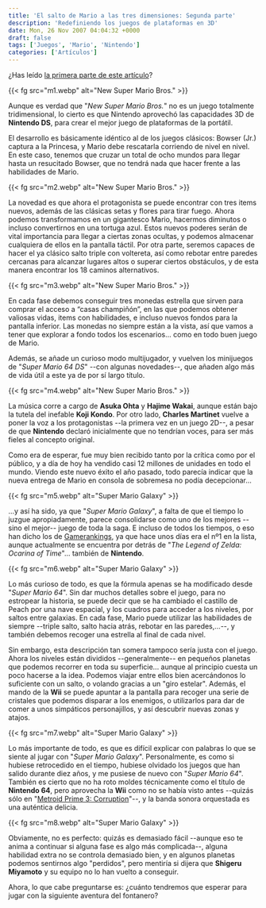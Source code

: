 ```yaml
---
title: 'El salto de Mario a las tres dimensiones: Segunda parte'
description: 'Redefiniendo los juegos de plataformas en 3D'
date: Mon, 26 Nov 2007 04:04:32 +0000
draft: false
tags: ['Juegos', 'Mario', 'Nintendo']
categories: ['Artículos']
---
```


¿Has leído [la primera parte de este artículo](/el-salto-de-mario-a-las-tres-dimensiones-primera-parte/)?

{{< fg src="m1.webp" alt="New Super Mario Bros." >}}

Aunque es verdad que "_New Super Mario Bros._" no es un juego totalmente tridimensional, lo cierto es que Nintendo aprovechó las capacidades 3D de **Nintendo DS**, para crear el mejor juego de plataformas de la portátil.

El desarrollo es básicamente idéntico al de los juegos clásicos: Bowser (Jr.) captura a la Princesa, y Mario debe rescatarla corriendo de nivel en nivel. En este caso, tenemos que cruzar un total de ocho mundos para llegar hasta un resucitado Bowser, que no tendrá nada que hacer frente a las habilidades de Mario.

{{< fg src="m2.webp" alt="New Super Mario Bros." >}}

La novedad es que ahora el protagonista se puede encontrar con tres items nuevos, además de las clásicas setas y flores para tirar fuego. Ahora podemos transformamos en un gigantesco Mario, hacermos diminutos o incluso convertirnos en una tortuga azul. Estos nuevos poderes serán de vital importancia para llegar a ciertas zonas ocultas, y podemos almacenar cualquiera de ellos en la pantalla táctil. Por otra parte, seremos capaces de hacer el ya clásico salto triple con voltereta, así como rebotar entre paredes cercanas para alcanzar lugares altos o superar ciertos obstáculos, y de esta manera encontrar los 18 caminos alternativos.

{{< fg src="m3.webp" alt="New Super Mario Bros." >}}

En cada fase debemos conseguir tres monedas estrella que sirven para comprar el acceso a “casas champiñón”, en las que podemos obtener valiosas vidas, items con habilidades, e incluso nuevos fondos para la pantalla inferior. Las monedas no siempre están a la vista, así que vamos a tener que explorar a fondo todos los escenarios... como en todo buen juego de Mario.

Además, se añade un curioso modo multijugador, y vuelven los minijuegos de "_Super Mario 64 DS_" --con algunas novedades--, que añaden algo más de vida útil a este ya de por sí largo título.

{{< fg src="m4.webp" alt="New Super Mario Bros." >}}

La música corre a cargo de **Asuka Ohta** y **Hajime Wakai**, aunque están bajo la tutela del inefable **Koji Kondo**. Por otro lado, **Charles Martinet** vuelve a poner la voz a los protagonistas --la primera vez en un juego 2D--, a pesar de que **Nintendo** declaró inicialmente que no tendrían voces, para ser más fieles al concepto original.

Como era de esperar, fue muy bien recibido tanto por la crítica como por el público, y a día de hoy ha vendido casi 12 millones de unidades en todo el mundo. Viendo este nuevo éxito el año pasado, todo parecía indicar que la nueva entrega de Mario en consola de sobremesa no podía decepcionar...

{{< fg src="m5.webp" alt="Super Mario Galaxy" >}}

...y así ha sido, ya que "_Super Mario Galaxy_", a falta de que el tiempo lo juzgue apropiadamente, parece consolidarse como uno de los mejores --sino el mejor-- juego de toda la saga. E incluso de todos los tiempos, o eso han dicho los de [Gamerankings](http://www.gamerankings.com/itemrankings/simpleratings.asp?rankings=y), ya que hace unos días era el nº1 en la lista, aunque actualmente se encuentra por detrás de "_The Legend of Zelda: Ocarina of Time_"... también de **Nintendo**.

{{< fg src="m6.webp" alt="Super Mario Galaxy" >}}

Lo más curioso de todo, es que la fórmula apenas se ha modificado desde "_Super Mario 64_". Sin dar muchos detalles sobre el juego, para no estropear la historia, se puede decir que se ha cambiado el castillo de Peach por una nave espacial, y los cuadros para acceder a los niveles, por saltos entre galaxias. En cada fase, Mario puede utilizar las habilidades de siempre --triple salto, salto hacia atrás, rebotar en las paredes,...--, y también debemos recoger una estrella al final de cada nivel.

Sin embargo, esta descripción tan somera tampoco sería justa con el juego. Ahora los niveles están divididos --generalmente-- en pequeños planetas que podemos recorrer en toda su superficie... aunque al principio cuesta un poco hacerse a la idea. Podemos viajar entre ellos bien acercándonos lo suficiente con un salto, o volando gracias a un "giro estelar". Además, el mando de la **Wii** se puede apuntar a la pantalla para recoger una serie de cristales que podemos disparar a los enemigos, o utilizarlos para dar de comer a unos simpáticos personajillos, y así descubrir nuevas zonas y atajos.

{{< fg src="m7.webp" alt="Super Mario Galaxy" >}}

Lo más importante de todo, es que es difícil explicar con palabras lo que se siente al jugar con "_Super Mario Galaxy_". Personalmente, es como si hubiese retrocedido en el tiempo, hubiese olvidado los juegos que han salido durante diez años, y me pusiese de nuevo con "_Super Mario 64_". También es cierto que no ha roto moldes técnicamente como el título de **Nintendo 64**, pero aprovecha la **Wii** como no se había visto antes --quizás sólo en "[Metroid Prime 3: Corruption](/20-anos-de-metroid-segunda-parte/)"--, y la banda sonora orquestada es una auténtica delicia.

{{< fg src="m8.webp" alt="Super Mario Galaxy" >}}

Obviamente, no es perfecto: quizás es demasiado fácil --aunque eso te anima a continuar si alguna fase es algo más complicada--, alguna habilidad extra no se controla demasiado bien, y en algunos planetas podemos sentirnos algo "perdidos", pero mentiría si dijera que **Shigeru Miyamoto** y su equipo no lo han vuelto a conseguir.

Ahora, lo que cabe preguntarse es: ¿cuánto tendremos que esperar para jugar con la siguiente aventura del fontanero?